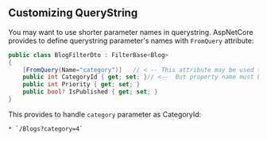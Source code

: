 ## Customizing QueryString

You may want to use shorter parameter names in querystring. AspNetCore provides to define querystring parameter's names with `FromQuery` attribute:


```csharp
public class BlogFilterDto : FilterBase<Blog>
{
    [FromQuery(Name="category")]   // < -- This attribute may be used to customize your querystring
    public int CategoryId { get; set; }// <--  But property name must be same with entity
    public int Priority { get; set; }
    public bool? IsPublished { get; set; }
}
```

This provides to handle `category` parameter as CategoryId:

    * `/Blogs?category=4`